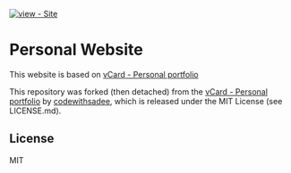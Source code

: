 
[![view - Site](https://img.shields.io/badge/View-Personal_website-blue)](https://leocml.com)

# Personal Website

This website is based on [vCard - Personal portfolio](https://github.com/codewithsadee/vcard-personal-portfolio.git)

This repository was forked (then detached) from the [vCard - Personal portfolio](https://github.com/codewithsadee/vcard-personal-portfolio.git) by [codewithsadee](https://github.com/codewithsadee), which is released under the MIT License (see LICENSE.md).

## License

MIT